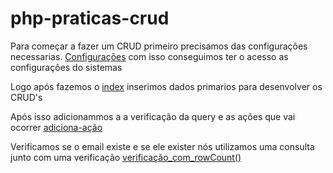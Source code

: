 # php-praticas-crud

Para começar a fazer um CRUD primeiro precisamos das configurações necessarias.
[Configurações](https://github.com/JohnnyNF/php-praticas-crud/blob/main/arquivos/config.php)
com isso conseguimos ter o acesso as configurações do sistemas

Logo após fazemos o [index](https://github.com/JohnnyNF/php-praticas-crud/blob/main/arquivos/index.php) inserimos dados primarios para desenvolver os CRUD's

Após isso adicionammos a a verificação da query e as ações que vai ocorrer [adiciona-ação](https://github.com/JohnnyNF/php-praticas-crud/blob/main/arquivos/adicionar_action.php)

Verificamos se o email existe e se ele exister nós utilizamos uma consulta junto com uma verificação [verificação_com_rowCount()](https://github.com/JohnnyNF/php-praticas-crud/blob/main/arquivos/adicionar_action.php)

